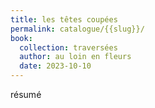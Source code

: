 ```yaml
---
title: les têtes coupées
permalink: catalogue/{{slug}}/
book:
  collection: traversées
  author: au loin en fleurs
  date: 2023-10-10
---
```

résumé
